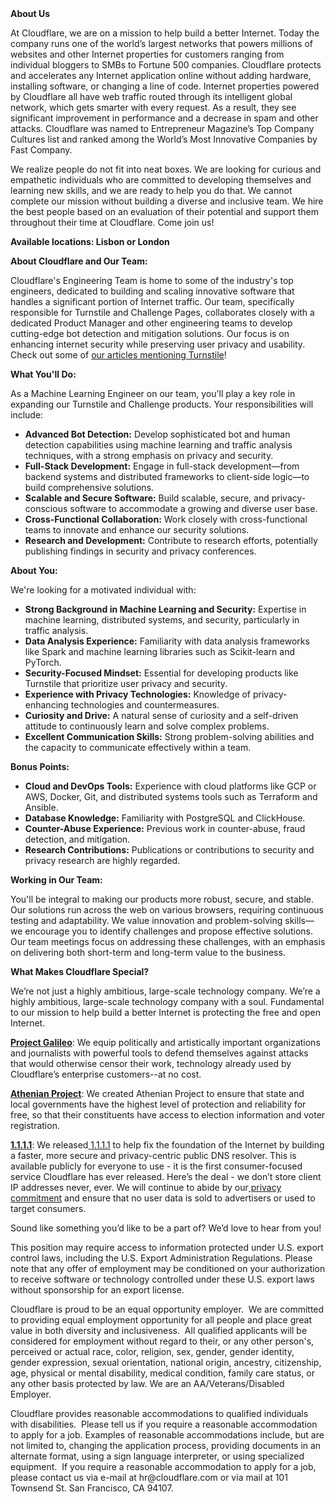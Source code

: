 <div class="content-intro">
	<div><strong>About Us</strong></div>
	<div>
		<p>At Cloudflare, we are on a mission to help build a better Internet. Today the company runs one of the world’s largest networks that powers millions of websites and other Internet properties for customers ranging from individual bloggers to SMBs to Fortune 500 companies. Cloudflare protects and accelerates any Internet application online without adding hardware, installing software, or changing a line of code. Internet properties powered by Cloudflare all have web traffic routed through its intelligent global network, which gets smarter with every request. As a result, they see significant improvement in performance and a decrease in spam and other attacks. Cloudflare was named to Entrepreneur Magazine’s Top Company Cultures list and ranked among the World’s Most Innovative Companies by Fast Company.&nbsp;</p>
		<p><span style="font-weight: 400;">We realize people do not fit into neat boxes. We are looking for curious and empathetic individuals who are committed to developing themselves and learning new skills, and we are ready to help you do that. We cannot complete our mission without building a diverse and inclusive team. We hire the best people based on an evaluation of their potential and support them throughout their time at Cloudflare. Come join us!&nbsp;</span></p>
	</div>
</div>
<p><strong>Available locations: Lisbon or London</strong></p>
<p><strong>About Cloudflare and Our Team:</strong></p>
<p>Cloudflare's Engineering Team is home to some of the industry's top engineers, dedicated to building and scaling innovative software that handles a significant portion of Internet traffic. Our team, specifically responsible for Turnstile and Challenge Pages, collaborates closely with a dedicated Product Manager and other engineering teams to develop cutting-edge bot detection and mitigation solutions. Our focus is on enhancing internet security while preserving user privacy and usability. Check out some of <a href="https://blog.cloudflare.com/tag/turnstile/">our articles mentioning Turnstile</a>!</p>
<p><strong>What You'll Do:</strong></p>
<p>As a Machine Learning Engineer on our team, you'll play a key role in expanding our Turnstile and Challenge products. Your responsibilities will include:</p>
<ul>
	<li><strong>Advanced Bot Detection:</strong> Develop sophisticated bot and human detection capabilities using machine learning and traffic analysis techniques, with a strong emphasis on privacy and security.</li>
	<li><strong>Full-Stack Development:</strong> Engage in full-stack development—from backend systems and distributed frameworks to client-side logic—to build comprehensive solutions.</li>
	<li><strong>Scalable and Secure Software:</strong> Build scalable, secure, and privacy-conscious software to accommodate a growing and diverse user base.</li>
	<li><strong>Cross-Functional Collaboration:</strong> Work closely with cross-functional teams to innovate and enhance our security solutions.</li>
	<li><strong>Research and Development:</strong> Contribute to research efforts, potentially publishing findings in security and privacy conferences.</li>
</ul>
<p><strong>About You:</strong></p>
<p>We're looking for a motivated individual with:</p>
<ul>
	<li><strong>Strong Background in Machine Learning and Security:</strong> Expertise in machine learning, distributed systems, and security, particularly in traffic analysis.</li>
	<li><strong>Data Analysis Experience:</strong> Familiarity with data analysis frameworks like Spark and machine learning libraries such as Scikit-learn and PyTorch.</li>
	<li><strong>Security-Focused Mindset:</strong> Essential for developing products like Turnstile that prioritize user privacy and security.</li>
	<li><strong>Experience with Privacy Technologies:</strong> Knowledge of privacy-enhancing technologies and countermeasures.</li>
	<li><strong>Curiosity and Drive:</strong> A natural sense of curiosity and a self-driven attitude to continuously learn and solve complex problems.</li>
	<li><strong>Excellent Communication Skills:</strong> Strong problem-solving abilities and the capacity to communicate effectively within a team.</li>
</ul>
<p><strong>Bonus Points:</strong></p>
<ul>
	<li><strong>Cloud and DevOps Tools:</strong> Experience with cloud platforms like GCP or AWS, Docker, Git, and distributed systems tools such as Terraform and Ansible.</li>
	<li><strong>Database Knowledge:</strong> Familiarity with PostgreSQL and ClickHouse.</li>
	<li><strong>Counter-Abuse Experience:</strong> Previous work in counter-abuse, fraud detection, and mitigation.</li>
	<li><strong>Research Contributions:</strong> Publications or contributions to security and privacy research are highly regarded.</li>
</ul>
<p><strong>Working in Our Team:</strong></p>
<p>You'll be integral to making our products more robust, secure, and stable. Our solutions run across the web on various browsers, requiring continuous testing and adaptability. We value innovation and problem-solving skills—we encourage you to identify challenges and propose effective solutions. Our team meetings focus on addressing these challenges, with an emphasis on delivering both short-term and long-term value to the business.</p>
<div class="content-conclusion">
	<p><strong>What Makes Cloudflare Special?</strong></p>
	<p><span style="font-weight: 400;">We’re not just a highly ambitious, large-scale technology company. We’re a highly ambitious, large-scale technology company with a soul. Fundamental to our mission to help build a better Internet is protecting the free and open Internet.</span></p>
	<p><a href="https://blog.cloudflare.com/protecting-free-expression-online/"><strong>Project Galileo</strong></a><span style="font-weight: 400;">: We equip politically and artistically important organizations and journalists with powerful tools to defend themselves against attacks that would otherwise censor their work, technology already used by Cloudflare’s enterprise customers--at no cost.</span></p>
	<p><strong><a href="https://www.cloudflare.com/athenian/">Athenian Project</a></strong><span style="font-weight: 400;">: We created Athenian Project to ensure that state and local governments have the highest level of protection and reliability for free, so that their constituents have access to election information and voter registration.</span></p>
	<p><a href="https://1.1.1.1/"><strong>1.1.1.1</strong></a><span style="font-weight: 400;">: We released</span><a href="https://1.1.1.1/"> <span style="font-weight: 400;">1.1.1.1</span></a><span style="font-weight: 400;"> to help fix the foundation of the Internet by building a faster, more secure and privacy-centric public DNS resolver. This is available publicly for everyone to use - it is the first consumer-focused service Cloudflare has ever released. Here’s the deal - we don’t store client IP addresses never, ever. We will continue to abide by our</span><a href="https://developers.cloudflare.com/1.1.1.1/privacy/public-dns-resolver"> privacy commitment</a><span style="font-weight: 400;"> and ensure that no user data is sold to advertisers or used to target consumers.</span></p>
	<p><span style="font-weight: 400;">Sound like something you’d like to be a part of? We’d love to hear from you!</span></p>
	<p><span style="font-weight: 400;">This position may require access to information protected under U.S. export control laws, including the U.S. Export Administration Regulations. Please note that any offer of employment may be conditioned on your authorization to receive software or technology controlled under these U.S. export laws without sponsorship for an export license.</span></p>
	<p><span style="font-weight: 400;">Cloudflare is proud to be an equal opportunity employer. &nbsp;We are committed to providing equal employment opportunity for all people and place great value in both diversity and inclusiveness. &nbsp;All qualified applicants will be considered for employment without regard to their, or any other person's, perceived or actual</span> <span style="font-weight: 400;">race, color, religion, sex, gender, gender identity, gender expression, sexual orientation, national origin, ancestry, citizenship, age, physical or mental disability, medical condition, family care status, or any other basis protected by law. </span><span style="font-weight: 400;">We are an AA/Veterans/Disabled Employer.</span></p>
	<p><span style="font-weight: 400;">Cloudflare provides reasonable accommodations to qualified individuals with disabilities. &nbsp;Please tell us if you require a reasonable accommodation to apply for a job. Examples of reasonable accommodations include, but are not limited to, changing the application process, providing documents in an alternate format, using a sign language interpreter, or using specialized equipment. &nbsp;If you require a reasonable accommodation to apply for a job, please contact us via e-mail at </span><span style="font-weight: 400;">hr@cloudflare.com</span><span style="font-weight: 400;"> or via mail at 101 Townsend St. San Francisco, CA 94107.</span></p>
</div>